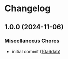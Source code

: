 # Changelog

## 1.0.0 (2024-11-06)


### Miscellaneous Chores

* initial commit ([10a6dab](https://github.com/ptah-sh/ptah-busybox/commit/10a6dabd3b57a352a38ff5dfe55c9d6a06b4add3))
